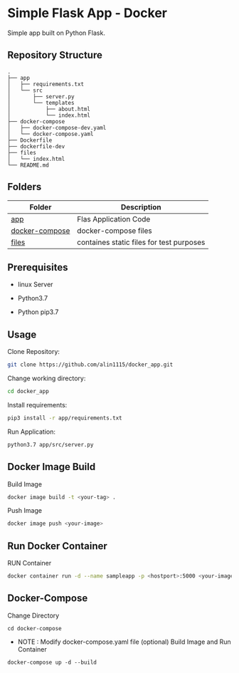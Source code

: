 # Simple Flask App - Docker

Simple app built on Python Flask. 

## Repository Structure 
```
.
├── app
│   ├── requirements.txt
│   └── src
│       ├── server.py
│       └── templates
│           ├── about.html
│           └── index.html
├── docker-compose
│   ├── docker-compose-dev.yaml
│   └── docker-compose.yaml
├── Dockerfile
├── dockerfile-dev
├── files
│   └── index.html
└── README.md
```
## Folders
| Folder  | Description |
| ------------- | ------------- |
| [app](app) | Flas Application Code |
| [docker-compose](docker-compose)  | docker-compose files  |
| [files](files)  | containes static files for test purposes |

## Prerequisites

* linux Server

* Python3.7

* Python pip3.7

## Usage

Clone Repository:
```bash
git clone https://github.com/alin1115/docker_app.git
```

Change working directory:
```bash
cd docker_app
```

Install requirements: 
```bash
pip3 install -r app/requirements.txt
```

Run Application:
```bash
python3.7 app/src/server.py
```
## Docker Image Build

Build Image 
```bash
docker image build -t <your-tag> .
```

Push Image
```bash
docker image push <your-image>
```

## Run Docker Container 

RUN Container 
```bash
docker container run -d --name sampleapp -p <hostport>:5000 <your-image-tag>
```

## Docker-Compose

Change Directory
```
cd docker-compose
```
* NOTE : Modify docker-compose.yaml file (optional)
Build Image and Run Container

```
docker-compose up -d --build
```